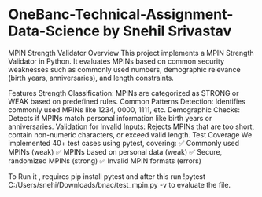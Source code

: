 # OneBanc-Technical-Assignment-Data-Science by Snehil Srivastav
MPIN Strength Validator
Overview
This project implements a MPIN  Strength Validator in Python. It evaluates MPINs based on common security weaknesses such as commonly used numbers, demographic relevance (birth years, anniversaries), and length constraints.

Features
Strength Classification: MPINs are categorized as STRONG or WEAK based on predefined rules.
Common Patterns Detection: Identifies commonly used MPINs like 1234, 0000, 1111, etc.
Demographic Checks: Detects if MPINs match personal information like birth years or anniversaries.
Validation for Invalid Inputs: Rejects MPINs that are too short, contain non-numeric characters, or exceed valid length.
Test Coverage
We implemented 40+ test cases using pytest, covering:
✅ Commonly used MPINs (weak)
✅ MPINs based on personal data (weak)
✅ Secure, randomized MPINs (strong)
✅ Invalid MPIN formats (errors)

To Run it , requires
pip install pytest
and after this run
!pytest C:/Users/snehi/Downloads/bnac/test_mpin.py -v 
to evaluate the file.

